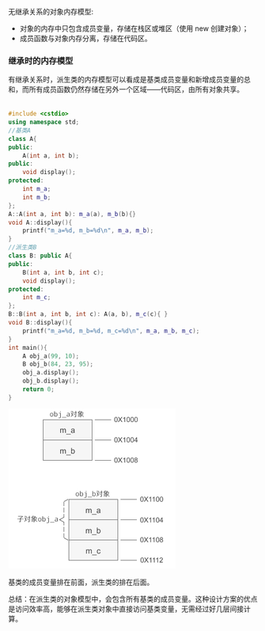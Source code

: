 无继承关系的对象内存模型:

- 对象的内存中只包含成员变量，存储在栈区或堆区（使用 new 创建对象）；
- 成员函数与对象内存分离，存储在代码区。

### 继承时的内存模型

有继承关系时，派生类的内存模型可以看成是基类成员变量和新增成员变量的总和，而所有成员函数仍然存储在另外一个区域——代码区，由所有对象共享。

```c++

#include <cstdio>
using namespace std;
//基类A
class A{
public:
    A(int a, int b);
public:
    void display();
protected:
    int m_a;
    int m_b;
};
A::A(int a, int b): m_a(a), m_b(b){}
void A::display(){
    printf("m_a=%d, m_b=%d\n", m_a, m_b);
}
//派生类B
class B: public A{
public:
    B(int a, int b, int c);
    void display();
protected:
    int m_c;
};
B::B(int a, int b, int c): A(a, b), m_c(c){ }
void B::display(){
    printf("m_a=%d, m_b=%d, m_c=%d\n", m_a, m_b, m_c);
}
int main(){
    A obj_a(99, 10);
    B obj_b(84, 23, 95);
    obj_a.display();
    obj_b.display();
    return 0;
}

```

![](../../../images/Snipaste_2023-06-13_07-21-21.png)

基类的成员变量排在前面，派生类的排在后面。

总结：在派生类的对象模型中，会包含所有基类的成员变量。这种设计方案的优点是访问效率高，能够在派生类对象中直接访问基类变量，无需经过好几层间接计算。
